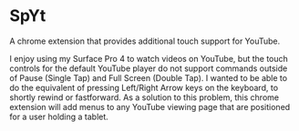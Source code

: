 # SpYt
A chrome extension that provides additional touch support for YouTube.

I enjoy using my Surface Pro 4 to watch videos on YouTube, but the touch controls for the default YouTube player do not support commands outside of Pause (Single Tap) and Full Screen (Double Tap). I wanted to be able to do the equivalent of pressing Left/Right Arrow keys on the keyboard, to shortly rewind or fastforward. As a solution to this problem, this chrome extension will add menus to any YouTube viewing page that are positioned for a user holding a tablet. 